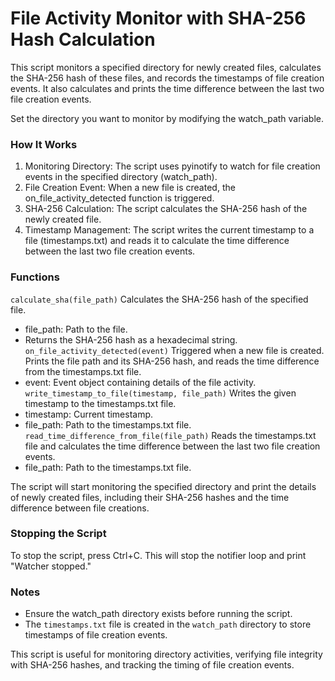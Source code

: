 # File Activity Monitor with SHA-256 Hash Calculation
This script monitors a specified directory for newly created files, calculates the SHA-256 hash of these files, and records the timestamps of file creation events. It also calculates and prints the time difference between the last two file creation events.

Set the directory you want to monitor by modifying the watch_path variable.

### How It Works
1. Monitoring Directory: The script uses pyinotify to watch for file creation events in the specified directory (watch_path).
2. File Creation Event: When a new file is created, the on_file_activity_detected function is triggered.
3. SHA-256 Calculation: The script calculates the SHA-256 hash of the newly created file.
4. Timestamp Management: The script writes the current timestamp to a file (timestamps.txt) and reads it to calculate the time difference between the last two file creation events.

### Functions
`calculate_sha(file_path)`
Calculates the SHA-256 hash of the specified file.
- file_path: Path to the file.
- Returns the SHA-256 hash as a hexadecimal string.
`on_file_activity_detected(event)`
Triggered when a new file is created. Prints the file path and its SHA-256 hash, and reads the time difference from the timestamps.txt file.
- event: Event object containing details of the file activity.
`write_timestamp_to_file(timestamp, file_path)`
Writes the given timestamp to the timestamps.txt file.
- timestamp: Current timestamp.
- file_path: Path to the timestamps.txt file.
`read_time_difference_from_file(file_path)`
Reads the timestamps.txt file and calculates the time difference between the last two file creation events.
- file_path: Path to the timestamps.txt file.

The script will start monitoring the specified directory and print the details of newly created files, including their SHA-256 hashes and the time difference between file creations.

### Stopping the Script
To stop the script, press Ctrl+C. This will stop the notifier loop and print "Watcher stopped."

### Notes
- Ensure the watch_path directory exists before running the script.
- The `timestamps.txt` file is created in the `watch_path` directory to store timestamps of file creation events.

This script is useful for monitoring directory activities, verifying file integrity with SHA-256 hashes, and tracking the timing of file creation events.